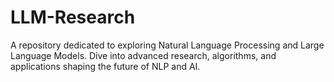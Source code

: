 # LLM-Research
A repository dedicated to exploring Natural Language Processing and Large Language Models. Dive into advanced research, algorithms, and applications shaping the future of NLP and AI.
